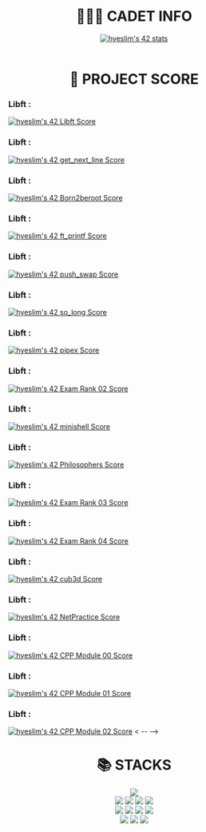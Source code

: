 <div align=center><h1>🙋🏻‍♀️ CADET INFO</h1></div>
<div align=center>
  <a href="https://github.com/JaeSeoKim/badge42"><img src="https://badge42.vercel.app/api/v2/clcg5yu5800060fjoyweally5/stats?cursusId=21&coalitionId=86" alt="hyeslim's 42 stats" /></a>
</div>
  <br>
<div align=center><h1>💯 PROJECT SCORE</h1></div>
<!-- <div align=center> -->
	<h3>Libft :</h3>
	<a href="https://github.com/JaeSeoKim/badge42"><img src="https://badge42.vercel.app/api/v2/clcg5yu5800060fjoyweally5/project/2646074" alt="hyeslim's 42 Libft Score" /></a>
	<h3>Libft :</h3>
	<a href="https://github.com/JaeSeoKim/badge42"><img src="https://badge42.vercel.app/api/v2/clcg5yu5800060fjoyweally5/project/2687629" alt="hyeslim's 42 get_next_line Score" /></a>
	<h3>Libft :</h3>
	<a href="https://github.com/JaeSeoKim/badge42"><img src="https://badge42.vercel.app/api/v2/clcg5yu5800060fjoyweally5/project/2687632" alt="hyeslim's 42 Born2beroot Score" /></a>
	<h3>Libft :</h3>
	<a href="https://github.com/JaeSeoKim/badge42"><img src="https://badge42.vercel.app/api/v2/clcg5yu5800060fjoyweally5/project/2687628" alt="hyeslim's 42 ft_printf Score" /></a>
	<h3>Libft :</h3>
	<a href="https://github.com/JaeSeoKim/badge42"><img src="https://badge42.vercel.app/api/v2/clcg5yu5800060fjoyweally5/project/2817093" alt="hyeslim's 42 push_swap Score" /></a>
	<h3>Libft :</h3>
	<a href="https://github.com/JaeSeoKim/badge42"><img src="https://badge42.vercel.app/api/v2/clcg5yu5800060fjoyweally5/project/2880716" alt="hyeslim's 42 so_long Score" /></a>
	<h3>Libft :</h3>
	<a href="https://github.com/JaeSeoKim/badge42"><img src="https://badge42.vercel.app/api/v2/clcg5yu5800060fjoyweally5/project/2817096" alt="hyeslim's 42 pipex Score" /></a>
	<h3>Libft :</h3>
	<a href="https://github.com/JaeSeoKim/badge42"><img src="https://badge42.vercel.app/api/v2/clcg5yu5800060fjoyweally5/project/2917631" alt="hyeslim's 42 Exam Rank 02 Score" /></a>
	<h3>Libft :</h3>
	<a href="https://github.com/JaeSeoKim/badge42"><img src="https://badge42.vercel.app/api/v2/clcg5yu5800060fjoyweally5/project/2923333" alt="hyeslim's 42 minishell Score" /></a>
	<h3>Libft :</h3>
	<a href="https://github.com/JaeSeoKim/badge42"><img src="https://badge42.vercel.app/api/v2/clcg5yu5800060fjoyweally5/project/2923335" alt="hyeslim's 42 Philosophers Score" /></a>
	<h3>Libft :</h3>
	<a href="https://github.com/JaeSeoKim/badge42"><img src="https://badge42.vercel.app/api/v2/clcg5yu5800060fjoyweally5/project/3035057" alt="hyeslim's 42 Exam Rank 03 Score" /></a>
	<h3>Libft :</h3>
	<a href="https://github.com/JaeSeoKim/badge42"><img src="https://badge42.vercel.app/api/v2/clcg5yu5800060fjoyweally5/project/3060600" alt="hyeslim's 42 Exam Rank 04 Score" /></a>
	<h3>Libft :</h3>
	<a href="https://github.com/JaeSeoKim/badge42"><img src="https://badge42.vercel.app/api/v2/clcg5yu5800060fjoyweally5/project/3060598" alt="hyeslim's 42 cub3d Score" /></a>
	<h3>Libft :</h3>
	<a href="https://github.com/JaeSeoKim/badge42"><img src="https://badge42.vercel.app/api/v2/clcg5yu5800060fjoyweally5/project/3060599" alt="hyeslim's 42 NetPractice Score" /></a>
	<h3>Libft :</h3>
	<a href="https://github.com/JaeSeoKim/badge42"><img src="https://badge42.vercel.app/api/v2/clcg5yu5800060fjoyweally5/project/3060597" alt="hyeslim's 42 CPP Module 00 Score" /></a>
	<h3>Libft :</h3>
	<a href="https://github.com/JaeSeoKim/badge42"><img src="https://badge42.vercel.app/api/v2/clcg5yu5800060fjoyweally5/project/3080654" alt="hyeslim's 42 CPP Module 01 Score" /></a>
	<h3>Libft :</h3>
	<a href="https://github.com/JaeSeoKim/badge42"><img src="https://badge42.vercel.app/api/v2/clcg5yu5800060fjoyweally5/project/3082191" alt="hyeslim's 42 CPP Module 02 Score" /></a>
<	-- </div> -->
  <br>
<!-- [![hyeslim's 42 stats](https://badge42.vercel.app/api/v2/clcg5yu5800060fjoyweally5/stats?cursusId=21&coalitionId=86)](https://github.com/JaeSeoKim/badge42) -->
<div align=center><h1>📚 STACKS</h1></div>

<div align=center>
  <img src="https://img.shields.io/badge/42-000000?style=for-the-badge&logo=42&logoColor=white">
  <br>
<!--   <img src="https://img.shields.io/badge/java-007396?style=for-the-badge&logo=java&logoColor=white">  -->
  <img src="https://img.shields.io/badge/c++-00599C?style=for-the-badge&logo=c%2B%2B&logoColor=white">
  <img src="https://img.shields.io/badge/c-A8B9CC?style=for-the-badge&logo=c&logoColor=white">
  <img src="https://img.shields.io/badge/vim-019733?style=for-the-badge&logo=vim&logoColor=white">

<!--   <img src="https://img.shields.io/badge/python-3776AB?style=for-the-badge&logo=python&logoColor=white">  -->
<!--   <br> -->

<!--   <img src="https://img.shields.io/badge/html5-E34F26?style=for-the-badge&logo=html5&logoColor=white">  -->
<!--   <img src="https://img.shields.io/badge/css-1572B6?style=for-the-badge&logo=css3&logoColor=white">  -->
<!--   <img src="https://img.shields.io/badge/javascript-F7DF1E?style=for-the-badge&logo=javascript&logoColor=black">  -->
<!--   <img src="https://img.shields.io/badge/jquery-0769AD?style=for-the-badge&logo=jquery&logoColor=white"> -->
<!--   <br> -->

<!--   <img src="https://img.shields.io/badge/oracle-F80000?style=for-the-badge&logo=oracle&logoColor=white">  -->
<!--   <img src="https://img.shields.io/badge/mysql-4479A1?style=for-the-badge&logo=mysql&logoColor=white">  -->
<!--   <img src="https://img.shields.io/badge/mariaDB-003545?style=for-the-badge&logo=mariaDB&logoColor=white">  -->
<!--   <img src="https://img.shields.io/badge/mongoDB-47A248?style=for-the-badge&logo=MongoDB&logoColor=white"> -->
<!--   <img src="https://img.shields.io/badge/firebase-FFCA28?style=for-the-badge&logo=firebase&logoColor=white"> -->
<!--   <br> -->

<!--   <img src="https://img.shields.io/badge/react-61DAFB?style=for-the-badge&logo=react&logoColor=black">  -->
<!--   <img src="https://img.shields.io/badge/vue.js-4FC08D?style=for-the-badge&logo=vue.js&logoColor=white">  -->
<!--   <img src="https://img.shields.io/badge/angular.js-DD0031?style=for-the-badge&logo=angularjs&logoColor=white"> -->
<!--   <img src="https://img.shields.io/badge/node.js-339933?style=for-the-badge&logo=Node.js&logoColor=white"> -->
<!--   <br> -->

<!--   <img src="https://img.shields.io/badge/spring-6DB33F?style=for-the-badge&logo=spring&logoColor=white">  -->
<!--   <img src="https://img.shields.io/badge/express-000000?style=for-the-badge&logo=express&logoColor=white"> -->
<!--   <img src="https://img.shields.io/badge/django-092E20?style=for-the-badge&logo=django&logoColor=white"> -->
<!--   <img src="https://img.shields.io/badge/flask-000000?style=for-the-badge&logo=flask&logoColor=white"> -->
<!--   <img src="https://img.shields.io/badge/flutter-02569B?style=for-the-badge&logo=flutter&logoColor=white"> -->

<!--   <img src="https://img.shields.io/badge/bootstrap-7952B3?style=for-the-badge&logo=bootstrap&logoColor=white"> -->
<!--   <br> -->

  <img src="https://img.shields.io/badge/linux-FCC624?style=for-the-badge&logo=linux&logoColor=black">
<!--   <img src="https://img.shields.io/badge/amazonaws-232F3E?style=for-the-badge&logo=amazonaws&logoColor=white">  -->
<!--   <img src="https://img.shields.io/badge/apache tomcat-F8DC75?style=for-the-badge&logo=apachetomcat&logoColor=white"> -->
  <br>
  <img src="https://img.shields.io/badge/vscode-5C2D91?style=for-the-badge&logo=visualstudiocode&logoColor=white">
  <img src="https://img.shields.io/badge/intellij-000000?style=for-the-badge&logo=intellijidea&logoColor=white">

  <img src="https://img.shields.io/badge/github-181717?style=for-the-badge&logo=github&logoColor=white">
  <img src="https://img.shields.io/badge/git-F05032?style=for-the-badge&logo=git&logoColor=white">
<!--   <img src="https://img.shields.io/badge/fontawesome-339AF0?style=for-the-badge&logo=fontawesome&logoColor=white"> -->
  <br>
  <img src="https://img.shields.io/badge/illustrator-FF9A00?style=for-the-badge&logo=adobeillustrator&logoColor=white">
  <img src="https://img.shields.io/badge/photoshop-31A8FF?style=for-the-badge&logo=adobephotoshop&logoColor=white">
  <img src="https://img.shields.io/badge/figma-F24E1E?style=for-the-badge&logo=figma&logoColor=white">
  <br>


</div>
<!--
**elinlim22/elinlim22** is a ✨ _special_ ✨ repository because its `README.md` (this file) appears on your GitHub profile.

Here are some ideas to get you started:

- 🔭 I’m currently working on ...
- 🌱 I’m currently learning ...
- 👯 I’m looking to collaborate on ...
- 🤔 I’m looking for help with ...
- 💬 Ask me about ...
- 📫 How to reach me: ...
- 😄 Pronouns: ...
- ⚡ Fun fact: ...
-->
